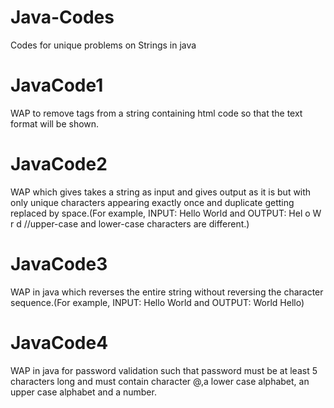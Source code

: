 # Java-Codes
Codes for unique problems on Strings in java
# JavaCode1
WAP to remove tags from a string containing html code so that the text format will be shown.
# JavaCode2
WAP which gives takes a string as input and gives output as it is but with only unique characters appearing exactly once and duplicate getting replaced by space.(For example,
INPUT: Hello World and OUTPUT: Hel o W r d //upper-case and lower-case characters are different.)
# JavaCode3
WAP in java which reverses the entire string without reversing the character sequence.(For example, INPUT: Hello World and OUTPUT: World Hello)
# JavaCode4
WAP in java for password validation such that password must be at least 5 characters long and must contain character @,a lower case alphabet, an upper case alphabet and a number.
